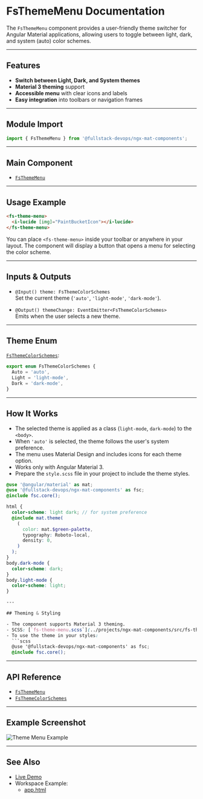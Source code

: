 # FsThemeMenu Documentation

The `FsThemeMenu` component provides a user-friendly theme switcher for Angular Material applications, allowing users to toggle between light, dark, and system (auto) color schemes.

---

## Features

- **Switch between Light, Dark, and System themes**
- **Material 3 theming** support
- **Accessible menu** with clear icons and labels
- **Easy integration** into toolbars or navigation frames

---

## Module Import

```ts
import { FsThemeMenu } from '@fullstack-devops/ngx-mat-components';
```

---

## Main Component

- [`FsThemeMenu`](../projects/ngx-mat-components/src/fs-theme-menu/fs-theme-menu.ts)

---

## Usage Example

```html
<fs-theme-menu>
  <i-lucide [img]="PaintBucketIcon"></i-lucide>
</fs-theme-menu>
```

You can place `<fs-theme-menu>` inside your toolbar or anywhere in your layout. The component will display a button that opens a menu for selecting the color scheme.

---

## Inputs & Outputs

- `@Input() theme: FsThemeColorSchemes`  
  Set the current theme (`'auto'`, `'light-mode'`, `'dark-mode'`).

- `@Output() themeChange: EventEmitter<FsThemeColorSchemes>`  
  Emits when the user selects a new theme.

---

## Theme Enum

[`FsThemeColorSchemes`](../projects/ngx-mat-components/src/fs-theme-menu/fs-theme-menu.ts):

```ts
export enum FsThemeColorSchemes {
  Auto = 'auto',
  Light = 'light-mode',
  Dark = 'dark-mode',
}
```

---

## How It Works

- The selected theme is applied as a class (`light-mode`, `dark-mode`) to the `<body>`.
- When `'auto'` is selected, the theme follows the user's system preference.
- The menu uses Material Design and includes icons for each theme option.
- Works only with Angular Material 3.
- Prepare the `style.scss` file in your project to include the theme styles.

```scss
@use '@angular/material' as mat;
@use '@fullstack-devops/ngx-mat-components' as fsc;
@include fsc.core();

html {
  color-scheme: light dark; // for system preference
  @include mat.theme(
    (
      color: mat.$green-palette,
      typography: Roboto-local,
      density: 0,
    )
  );
}
body.dark-mode {
  color-scheme: dark;
}
body.light-mode {
  color-scheme: light;
}

---

## Theming & Styling

- The component supports Material 3 theming.
- SCSS: [`fs-theme-menu.scss`](../projects/ngx-mat-components/src/fs-theme-menu/fs-theme-menu.scss)
- To use the theme in your styles:
  ```scss
  @use '@fullstack-devops/ngx-mat-components' as fsc;
  @include fsc.core();
  ```

---

## API Reference

- [`FsThemeMenu`](../projects/ngx-mat-components/src/fs-theme-menu/fs-theme-menu.ts)
- [`FsThemeColorSchemes`](../projects/ngx-mat-components/src/fs-theme-menu/fs-theme-menu.ts)

---

## Example Screenshot

![Theme Menu Example](../projects/lib-workspace/src/assets/theme-menu-shot.png)

---

## See Also

- [Live Demo](https://fullstack-devops.github.io/ngx-mat-components)
- Workspace Example:
  - [app.html](https://github.com/fullstack-devops/ngx-mat-components/blob/main/projects/lib-workspace/src/app/app.html)
